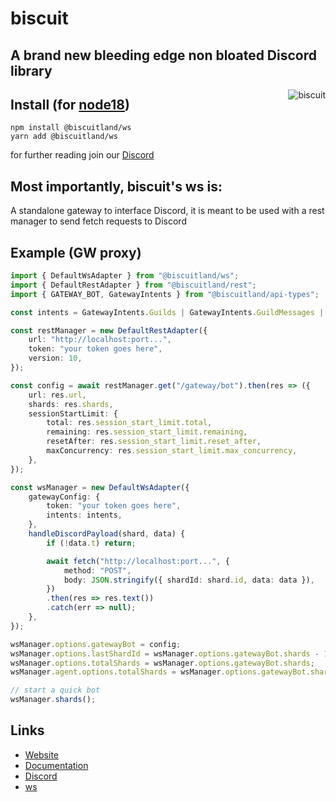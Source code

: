 
# biscuit

## A brand new bleeding edge non bloated Discord library

<img align="right" src="https://raw.githubusercontent.com/oasisjs/biscuit/main/assets/icon.svg" alt="biscuit"/>

## Install (for [node18](https://nodejs.org/en/download/))

```sh-session
npm install @biscuitland/ws
yarn add @biscuitland/ws
```

for further reading join our [Discord](https://discord.gg/zqtPgyaFpV)

## Most importantly, biscuit's ws is:
A standalone gateway to interface Discord, it is meant to be used with a rest manager to send fetch requests to Discord

## Example (GW proxy)
```ts
import { DefaultWsAdapter } from "@biscuitland/ws";
import { DefaultRestAdapter } from "@biscuitland/rest";
import { GATEWAY_BOT, GatewayIntents } from "@biscuitland/api-types";

const intents = GatewayIntents.Guilds | GatewayIntents.GuildMessages | GatewayIntents.MessageContent;

const restManager = new DefaultRestAdapter({
    url: "http://localhost:port...",
    token: "your token goes here",
    version: 10,
});

const config = await restManager.get("/gateway/bot").then(res => ({
    url: res.url,
    shards: res.shards,
    sessionStartLimit: {
        total: res.session_start_limit.total,
        remaining: res.session_start_limit.remaining,
        resetAfter: res.session_start_limit.reset_after,
        maxConcurrency: res.session_start_limit.max_concurrency,
    },
});

const wsManager = new DefaultWsAdapter({
    gatewayConfig: {
        token: "your token goes here",
        intents: intents,
    },
    handleDiscordPayload(shard, data) {
        if (!data.t) return;

        await fetch("http://localhost:port...", {
            method: "POST",
            body: JSON.stringify({ shardId: shard.id, data: data }),
        })
        .then(res => res.text())
        .catch(err => null);
    },
});

wsManager.options.gatewayBot = config;
wsManager.options.lastShardId = wsManager.options.gatewayBot.shards - 1;
wsManager.options.totalShards = wsManager.options.gatewayBot.shards;
wsManager.agent.options.totalShards = wsManager.options.gatewayBot.shards;

// start a quick bot
wsManager.shards();
```

## Links
* [Website](https://biscuitjs.com/)
* [Documentation](https://docs.biscuitjs.com/)
* [Discord](https://discord.gg/evqgTQYqn7)
* [ws](https://www.npmjs.com/package/@biscuitland/ws)
